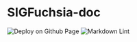 # SIGFuchsia-doc

![Deploy on Github Page](https://github.com/SIGFuchsia/doc/workflows/deploy/badge.svg)
![Markdown Lint](https://github.com/SIGFuchsia/doc/workflows/markdown-lint/badge.svg)
